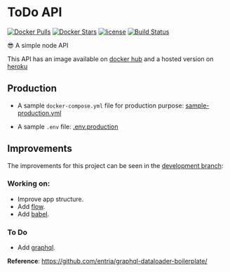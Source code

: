 # ToDo API

[![Docker Pulls](https://img.shields.io/docker/pulls/matheuspiment/todo-api.svg)](https://hub.docker.com/r/matheuspiment/todo-api/)
[![Docker Stars](https://img.shields.io/docker/stars/matheuspiment/todo-api.svg)](https://hub.docker.com/r/matheuspiment/todo-api/)
[![license](https://img.shields.io/github/license/matheuspiment/todo-api.svg)](https://github.com/matheuspiment/todo-api/blob/master/LICENSE)
[![Build Status](https://travis-ci.org/matheuspiment/todo-api.svg?branch=master)](https://travis-ci.org/matheuspiment/todo-api)

:sunglasses: A simple node API

This API has an image available on [docker hub](https://hub.docker.com/r/matheuspiment/todo-api/) and a hosted version on [heroku](https://api-todo-list.herokuapp.com/v1)

## Production

* A sample `docker-compose.yml` file for production purpose: [sample-production.yml](https://github.com/matheuspiment/todo-api/blob/master/sample-production.yml)

* A sample `.env` file: [.env.production](https://github.com/matheuspiment/todo-api/blob/master/.env.production)

## Improvements

The improvements for this project can be seen in the [development branch](https://github.com/matheuspiment/todo-api/tree/development):

### Working on:

* Improve app structure.
* Add [flow](https://github.com/facebook/flow).
* Add [babel](https://babeljs.io/).

### To Do

* Add [graphql](https://github.com/graphql/graphql-js).

**Reference**: https://github.com/entria/graphql-dataloader-boilerplate/
